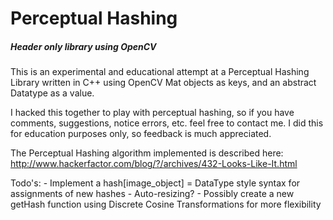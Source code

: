 # Perceptual Hashing
##### Header only library using OpenCV

This is an experimental and educational attempt at a Perceptual Hashing Library written in C++ using OpenCV Mat objects as keys, and an abstract Datatype as a value.

I hacked this together to play with perceptual hashing, so if you have comments, suggestions, notice errors, etc. feel free to contact me. I did this for education purposes only, so feedback is much appreciated.

The Perceptual Hashing algorithm implemented is described here:
http://www.hackerfactor.com/blog/?/archives/432-Looks-Like-It.html

Todo's:
	- Implement a hash[image_object] = DataType style syntax for assignments of new hashes
	- Auto-resizing?
	- Possibly create a new getHash function using Discrete Cosine Transformations for more flexibility
